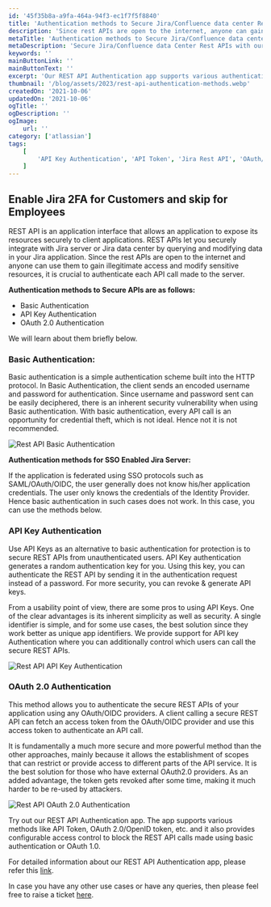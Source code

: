 ```yaml
---
id: '45f35b8a-a9fa-464a-94f3-ec1f7f5f8840'
title: 'Authentication methods to Secure Jira/Confluence data center Rest APIs'
description: 'Since rest APIs are open to the internet, anyone can gain illegitimate access to it. Thus making it crucial to validate each API call made to the server. Secure Jira/Confluence data Center Rest APIs with our advanced authentication methods. Try our REST API Authentication app. The app supports various authentication methods like API Token, OAuth 2.0/OpenID token, etc. and it also provides configurable access control to block the REST API calls made using basic authentication or OAuth 1.0.' 
metaTitle: 'Authentication methods to Secure Jira/Confluence data center Rest APIs'
metaDescription: 'Secure Jira/Confluence data Center Rest APIs with our advanced authentication methods.'
keywords: ''
mainButtonLink: ''
mainButtonText: ''
excerpt: 'Our REST API Authentication app supports various authentication methods like API Token, OAuth 2.0/OpenID token, etc. and it also provides configurable access control to block the REST API calls made using basic authentication or OAuth 1.0.'
thumbnail: '/blog/assets/2023/rest-api-authentication-methods.webp'
createdOn: '2021-10-06'
updatedOn: '2021-10-06'
ogTitle: ''
ogDescription: ''
ogImage:
    url: ''
category: ['atlassian']
tags:
    [
        'API Key Authentication', 'API Token', 'Jira Rest API', 'OAuth/OIDC Authentication', 'Secure Rest API'
    ]
---
```


## Enable Jira 2FA for Customers and skip for Employees

REST API is an application interface that allows an application to expose its resources securely to client applications. REST APIs let you securely integrate with Jira server or Jira data center by querying and modifying data in your Jira application. Since the rest APIs are open to the internet and anyone can use them to gain illegitimate access and modify sensitive resources, it is crucial to authenticate each API call made to the server.

**Authentication methods to Secure APIs are as follows:**
- Basic Authentication
- API Key Authentication
- OAuth 2.0 Authentication

We will learn about them briefly below.

### Basic Authentication:

Basic authentication is a simple authentication scheme built into the HTTP protocol. In Basic Authentication, the client sends an encoded username and password for authentication. Since username and password sent can be easily deciphered, there is an inherent security vulnerability when using Basic authentication. With basic authentication, every API call is an opportunity for credential theft, which is not ideal. Hence not it is not recommended.

![Rest API Basic Authentication](/blog/assets/2023/rest-api-basic-authentication.webp)

**Authentication methods for SSO Enabled Jira Server:**

If the application is federated using SSO protocols such as SAML/OAuth/OIDC, the user generally does not know his/her application credentials. The user only knows the credentials of the Identity Provider. Hence basic authentication in such cases does not work. In this case, you can use the methods below.

### API Key Authentication

Use API Keys as an alternative to basic authentication for protection is to secure REST APIs from unauthenticated users. API Key authentication generates a random authentication key for you. Using this key, you can authenticate the REST API by sending it in the authentication request instead of a password. For more security, you can revoke & generate API keys.

From a usability point of view, there are some pros to using API Keys.  One of the clear advantages is its inherent simplicity as well as security. A single identifier is simple, and for some use cases, the best solution since they work better as unique app identifiers. We provide support for API key Authentication where you can additionally control which users can call the secure REST APIs.

![Rest API API Key Authentication](/blog/assets/2023/rest-api-api-key-authentication.webp)

### OAuth 2.0 Authentication

This method allows you to authenticate the secure REST APIs of your application using any OAuth/OIDC providers. A client calling a secure REST API can fetch an access token from the OAuth/OIDC provider and use this access token to authenticate an API call.

It is fundamentally a much more secure and more powerful method than the other approaches, mainly because it allows the establishment of scopes that can restrict or provide access to different parts of the API service. It is the best solution for those who have external OAuth2.0 providers. As an added advantage, the token gets revoked after some time, making it much harder to be re-used by attackers.

![Rest API OAuth 2.0 Authentication](/blog/assets/2023/rest-api-oauth-authentication.webp)

Try out our REST API Authentication app. The app supports various methods like API Token, OAuth 2.0/OpenID token, etc. and it also provides configurable access control to block the REST API calls made using basic authentication or OAuth 1.0.

For detailed information about our REST API Authentication app, please refer this [link](https://www.miniorange.com/atlassian).

In case you have any other use cases or have any queries, then please feel free to raise a ticket [here](https://miniorange.atlassian.net/servicedesk/customer/portal/2).